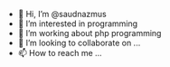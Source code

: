 - 👋 Hi, I’m @saudnazmus
- 👀 I’m interested in programming
- 🌱 I’m working about php programming
- 💞️ I’m looking to collaborate on ...
- 📫 How to reach me ...

<!---
saudnazmus/saudnazmus is a ✨ special ✨ repository because its `README.md` (this file) appears on your GitHub profile.
You can click the Preview link to take a look at your changes.
--->
